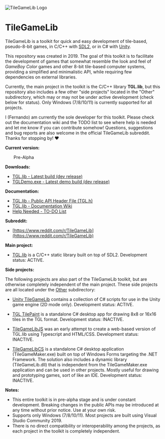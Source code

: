 ![TileGameLib Logo](https://github.com/FernandoAiresCastello/TileGameToolkit/blob/master/Images/github-banner-1.fw.png?raw=true)

# TileGameLib
TileGameLib is a toolkit for quick and easy development of tile-based, pseudo-8-bit games, in C/C++ with [SDL2](https://www.libsdl.org/), or in C# with [Unity](https://unity.com/).

This repository was created in 2019. The goal of this toolkit is to facilitate the development of games that somewhat resemble the look and feel of *GameBoy Color* games and other 8-bit tile-based computer systems, providing a simplified and minimalistic API, while requiring few dependencies on external libraries.

Currently, the main project in the toolkit is the C/C++ library **TGL.lib**, but this repository also includes a few other "side projects" located in the "Other" subdirectory, which may or may not be under active development (check below for status). Only Windows (7/8/10/11) is currently supported for all projects.

I (Fernando) am currently the sole developer for this toolkit. Please check out the documentation wiki and the TODO list to see where help is needed and let me know if you can contribute somehow! Questions, suggestions and bug reports are also welcome in the official TileGameLib subreddit. Thanks for stopping by! ❤

**Current version:** 

&nbsp;&nbsp;&nbsp;&nbsp;&nbsp;&nbsp;&nbsp;Pre-Alpha

**Downloads:**

- [TGL.lib - Latest build (dev release)](https://github.com/FernandoAiresCastello/TileGameLib/tree/master/Releases/TGL)
- [TGLDemo.exe - Latest demo build (dev release)](https://github.com/FernandoAiresCastello/TileGameLib/tree/master/TGLDemo/Builds)

**Documentation:**

- [TGL.lib - Public API Header File (TGL.h)](https://github.com/FernandoAiresCastello/TileGameToolkit/blob/master/TGL/TGL/TGL.h)
- [TGL.lib - Documentation Wiki](https://fernandoairescastello.neocities.org/proj/tgl/tgl_index)
- [Help Needed - TO-DO List](https://github.com/FernandoAiresCastello/TileGameLib/blob/master/TODO.md)

**Subreddit:**

- [https://www.reddit.com/r/TileGameLib](https://www.reddit.com/r/TileGameLib)

**Main project:**

- [TGL.lib](https://github.com/FernandoAiresCastello/TileGameToolkit/tree/master/TGL) is a C/C++ static library built on top of SDL2. Development status: ACTIVE.

**Side projects:**

The following projects are also part of the TileGameLib toolkit, but are otherwise completely independent of the main project. These side projects are all located under the [Other](https://github.com/FernandoAiresCastello/TileGameLib/tree/master/Other) subdirectory:

- [Unity TileGameLib](https://github.com/FernandoAiresCastello/TileGameLib/tree/master/Other/UnityTileGameLib) contains a collection of C# scripts for use in the Unity game engine (2D mode only). Development status: ACTIVE.

- [TGL TilePaint](https://github.com/FernandoAiresCastello/TileGameLib/tree/master/Other/TGLTilePaint) is a standalone C# desktop app for drawing 8x8 or 16x16 tiles in the TGL format. Development status: INACTIVE.

- [TileGameLibJS](https://github.com/FernandoAiresCastello/TileGameToolkit/tree/master/Other/TileGameLibJS) was an early attempt to create a web-based version of TGL.lib using Typescript and HTML/CSS. Development status: INACTIVE.

- [TileGameLibCS](https://github.com/FernandoAiresCastello/TileGameLib/tree/master/Other/TileGameLibCS) is a standalone C# desktop application (TileGameMaker.exe) built on top of Windows Forms targeting the .NET Framework. The solution also includes a dynamic library (TileGameLib.dll) that is independent from the TileGameMaker.exe application and can be used in other projects. Mostly useful for drawing and prototyping games, sort of like an IDE. Development status: INACTIVE.

**Notes:**

- This entire toolkit is in pre-alpha stage and is under constant development. Breaking changes in the public APIs may be introduced at any time without prior notice. Use at your own risk.
- Supports only Windows (7/8/10/11). Most projects are built using Visual Studio Community 2019.
- There is no direct compatibility or interoperability among the projects, as each project in the toolkit is completely independent.

